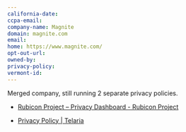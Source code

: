 ```yaml
---
california-date: 
ccpa-email: 
company-name: Magnite
domain: magnite.com
email: 
home: https://www.magnite.com/
opt-out-url: 
owned-by: 
privacy-policy: 
vermont-id: 
---
```


Merged company, still running 2 separate privacy policies.

 * [Rubicon Project – Privacy Dashboard - Rubicon Project](https://rubiconproject.com/privacy/)

 * [Privacy Policy | Telaria](https://telaria.com/privacy-policy/)

